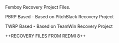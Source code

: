 Femboy Recovery Project Files.


PBRP Based - Based on PitchBlack Recovery Project

TWRP Based - Based on TeamWin Recovery Project


++RECOVERY FILES FROM REDMI 8++
